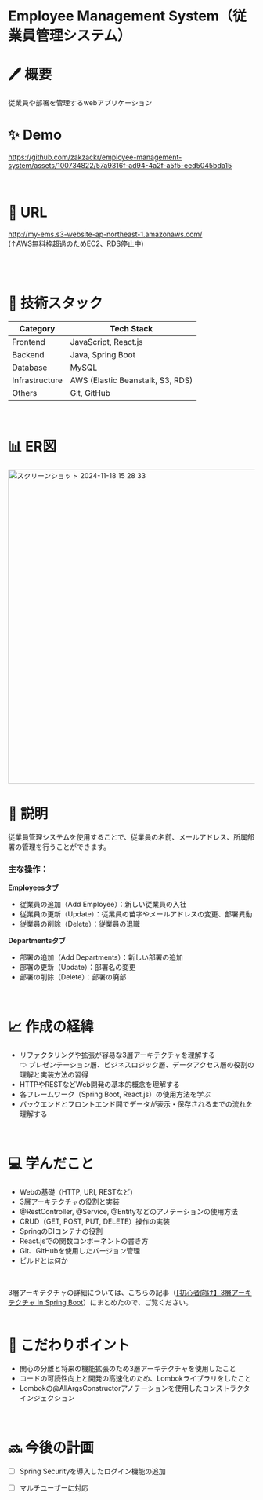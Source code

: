 # Employee Management System（従業員管理システム）
# 🖊️ 概要
従業員や部署を管理するwebアプリケーション
<br>

# ✨ Demo



https://github.com/zakzackr/employee-management-system/assets/100734822/57a9316f-ad94-4a2f-a5f5-eed5045bda15


<br>    

# 🔗 URL
http://my-ems.s3-website-ap-northeast-1.amazonaws.com/<br>
(↑AWS無料枠超過のためEC2、RDS停止中)

<br>　　

# 💾 技術スタック
| Category | Tech Stack |
| ---- | ---- |
| Frontend | JavaScript, React.js |
| Backend | Java, Spring Boot |
| Database | MySQL |
| Infrastructure | AWS (Elastic Beanstalk, S3, RDS) |
| Others | Git, GitHub |
<br>

# 📊 ER図
<img width="640" alt="スクリーンショット 2024-11-18 15 28 33" src="https://github.com/user-attachments/assets/9eeddd27-c10f-4e6b-a067-bdcf8196b3a3">

# 📝 説明
従業員管理システムを使用することで、従業員の名前、メールアドレス、所属部署の管理を行うことができます。
    
### 主な操作：
**Employeesタブ**    
* 従業員の追加（Add Employee）：新しい従業員の入社    
* 従業員の更新（Update）：従業員の苗字やメールアドレスの変更、部署異動
* 従業員の削除（Delete）：従業員の退職
    
**Departmentsタブ**    
* 部署の追加（Add Departments）：新しい部署の追加
* 部署の更新（Update）：部署名の変更   
* 部署の削除（Delete）：部署の廃部
<br>

# 📈 作成の経緯
* リファクタリングや拡張が容易な3層アーキテクチャを理解する    
  ⇨ プレゼンテーション層、ビジネスロジック層、データアクセス層の役割の理解と実装方法の習得
* HTTPやRESTなどWeb開発の基本的概念を理解する
* 各フレームワーク（Spring Boot, React.js）の使用方法を学ぶ
* バックエンドとフロントエンド間でデータが表示・保存されるまでの流れを理解する
<br>    
 
# 💻 学んだこと
* Webの基礎（HTTP, URI, RESTなど）
* 3層アーキテクチャの役割と実装
* @RestController, @Service, @Entityなどのアノテーションの使用方法
* CRUD（GET, POST, PUT, DELETE）操作の実装
* SpringのDIコンテナの役割
* React.jsでの関数コンポーネントの書き方
* Git、GitHubを使用したバージョン管理
* ビルドとは何か
<br>

3層アーキテクチャの詳細については、こちらの記事（[【初心者向け】3層アーキテクチャ in Spring Boot](https://qiita.com/shibainuu/items/757c2e418459e4b51dd1)）にまとめたので、ご覧ください。    
<br>

# 🌈 こだわりポイント
* 関心の分離と将来の機能拡張のため3層アーキテクチャを使用したこと
* コードの可読性向上と開発の高速化のため、Lombokライブラリをしたこと
* Lombokの@AllArgsConstructorアノテーションを使用したコンストラクタインジェクション
<br>

# 🔜 今後の計画
- [ ] Spring Securityを導入したログイン機能の追加　　　　    
- [ ] マルチユーザーに対応
<br>　　　　
  

    
